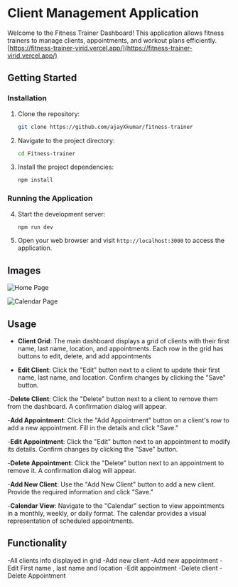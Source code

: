 # Client Management Application

Welcome to the Fitness Trainer Dashboard! This application allows fitness trainers to manage clients, appointments, and workout plans efficiently.
 [https://fitness-trainer-virid.vercel.app/](https://fitness-trainer-virid.vercel.app/)

## Getting Started

### Installation

1. Clone the repository:

   ```bash
   git clone https://github.com/ajayXkumar/fitness-trainer
   ```

2. Navigate to the project directory:

   ```bash
   cd Fitness-trainer
   ```

3. Install the project dependencies:

   ```bash
   npm install
   ```

### Running the Application

4. Start the development server:

   ```bash
   npm run dev
   ```

5. Open your web browser and visit `http://localhost:3000` to access the application.

## Images

![Home Page](public/image-2.png)

![Calendar Page](public/image-4.png)


## Usage

- **Client Grid**: 
The main dashboard displays a grid of clients with their first name, last name, location, and appointments. Each row in the grid has buttons to edit, delete, and add appointments

- **Edit Client**: Click the "Edit" button next to a client to update their first name, last name, and location. Confirm changes by clicking the "Save" button.

-**Delete Client**: Click the "Delete" button next to a client to remove them from the dashboard. A confirmation dialog will appear.

-**Add Appointment**: Click the "Add Appointment" button on a client's row to add a new appointment. Fill in the details and click "Save."

-**Edit Appointment**: Click the "Edit" button next to an appointment to modify its details. Confirm changes by clicking the "Save" button.

-**Delete Appointment**: Click the "Delete" button next to an appointment to remove it. A confirmation dialog will appear.

-**Add New Client**: Use the "Add New Client" button to add a new client. Provide the required information and click "Save."

-**Calendar View**: Navigate to the "Calendar" section to view appointments in a monthly, weekly, or daily format. The calendar provides a visual representation of scheduled appointments.

## Functionality

-All clients info displayed in grid
-Add new client
-Add new appointment
-Edit First name , last name and location 
-Edit appointment 
-Delete client
-Delete Appointment
